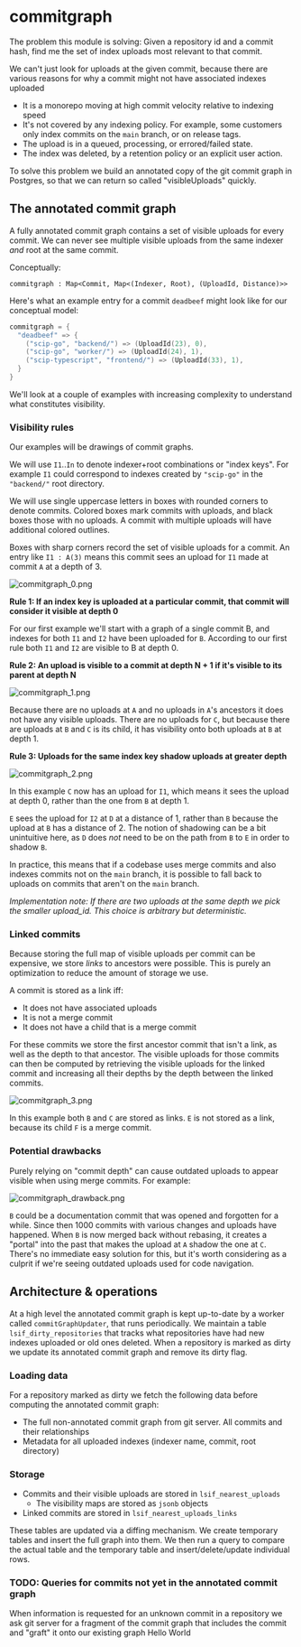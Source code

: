 # commitgraph

The problem this module is solving: Given a repository id and a commit hash, find me the set of index uploads most relevant to that commit.

We can't just look for uploads at the given commit, because there are various reasons for why a commit might not have associated indexes uploaded

- It is a monorepo moving at high commit velocity relative to indexing speed
- It's not covered by any indexing policy. For example, some customers only index commits on the `main` branch, or on release tags.
- The upload is in a queued, processing, or errored/failed state.
- The index was deleted, by a retention policy or an explicit user action.

To solve this problem we build an annotated copy of the git commit graph in Postgres, so that we can return so called "visibleUploads" quickly.

## The annotated commit graph

A fully annotated commit graph contains a set of visible uploads for every commit. We can never see multiple visible uploads from the same indexer _and_ root at the same commit.

Conceptually:

`commitgraph : Map<Commit, Map<(Indexer, Root), (UploadId, Distance)>>`

Here's what an example entry for a commit `deadbeef` might look like for our conceptual model:

```go
commitgraph = {
  "deadbeef" => {
    ("scip-go", "backend/") => (UploadId(23), 0),
    ("scip-go", "worker/") => (UploadId(24), 1),
    ("scip-typescript", "frontend/") => (UploadId(33), 1),
  }
}
```

We'll look at a couple of examples with increasing complexity to understand what constitutes visibility.

### Visibility rules

Our examples will be drawings of commit graphs.

We will use `I1`..`In` to denote indexer+root combinations or "index keys". For example `I1` could correspond to indexes created by `"scip-go"` in the `"backend/"` root directory.

We will use single uppercase letters in boxes with rounded corners to denote commits.
Colored boxes mark commits with uploads, and black boxes those with no uploads.
A commit with multiple uploads will have additional colored outlines.

Boxes with sharp corners record the set of visible uploads for a commit. An entry like `I1 : A(3)` means this commit sees an upload for `I1` made at commit `A` at a depth of 3.

![commitgraph_0.png](https://storage.googleapis.com/sourcegraph-assets/dev-docs/commitgraph/commitgraph_0.png)

**Rule 1: If an index key is uploaded at a particular commit, that commit will consider it visible at depth 0**

For our first example we'll start with a graph of a single commit B, and indexes for both `I1` and `I2` have been uploaded for `B`.
According to our first rule both `I1` and `I2` are visible to B at depth 0.

**Rule 2: An upload is visible to a commit at depth N + 1 if it's visible to its parent at depth N**

![commitgraph_1.png](https://storage.googleapis.com/sourcegraph-assets/dev-docs/commitgraph/commitgraph_1.png)

Because there are no uploads at `A` and no uploads in `A`'s ancestors it does not have any visible uploads.
There are no uploads for `C`, but because there are uploads at `B` and `C` is its child, it has visibility onto both uploads at `B` at depth 1.

**Rule 3: Uploads for the same index key shadow uploads at greater depth**

![commitgraph_2.png](https://storage.googleapis.com/sourcegraph-assets/dev-docs/commitgraph/commitgraph_2.png)

In this example `C` now has an upload for `I1`, which means it sees the upload at depth 0, rather than the one from `B` at depth 1.

`E` sees the upload for `I2` at `D` at a distance of 1, rather than `B` because the upload at `B` has a distance of 2.
The notion of shadowing can be a bit unintuitive here, as `D` does _not_ need to be on the path from `B` to `E` in order to shadow `B`.

In practice, this means that if a codebase uses merge commits and also indexes commits not on the `main` branch, it is possible to fall back to uploads on commits that aren't on the `main` branch.

_Implementation note: If there are two uploads at the same depth we pick the smaller upload_id. This choice is arbitrary but deterministic._

### Linked commits

Because storing the full map of visible uploads per commit can be expensive, we store _links_ to ancestors were possible.
This is purely an optimization to reduce the amount of storage we use.

A commit is stored as a link iff:

- It does not have associated uploads
- It is not a merge commit
- It does not have a child that is a merge commit

For these commits we store the first ancestor commit that isn't a link, as well as the depth to that ancestor.
The visible uploads for those commits can then be computed by retrieving the visible uploads for the linked commit and increasing all their depths by the depth between the linked commits.

![commitgraph_3.png](https://storage.googleapis.com/sourcegraph-assets/dev-docs/commitgraph/commitgraph_3.png)

In this example both `B` and `C` are stored as links. `E` is not stored as a link, because its child `F` is a merge commit.

### Potential drawbacks

Purely relying on "commit depth" can cause outdated uploads to appear visible when using merge commits. For example:

![commitgraph_drawback.png](https://storage.googleapis.com/sourcegraph-assets/dev-docs/commitgraph/commitgraph_drawback.png)

`B` could be a documentation commit that was opened and forgotten for a while. Since then 1000 commits with various changes and uploads have happened.
When `B` is now merged back without rebasing, it creates a "portal" into the past that makes the upload at `A` shadow the one at `C`.
There's no immediate easy solution for this, but it's worth considering as a culprit if we're seeing outdated uploads used for code navigation.

## Architecture & operations

At a high level the annotated commit graph is kept up-to-date by a worker called `commitGraphUpdater`, that runs periodically. We maintain a table `lsif_dirty_repositories` that tracks what repositories have had new indexes uploaded or old ones deleted.
When a repository is marked as dirty we update its annotated commit graph and remove its dirty flag.

### Loading data

For a repository marked as dirty we fetch the following data before computing the annotated commit graph:

- The full non-annotated commit graph from git server. All commits and their relationships
- Metadata for all uploaded indexes (indexer name, commit, root directory)

### Storage

- Commits and their visible uploads are stored in `lsif_nearest_uploads`
  - The visibility maps are stored as `jsonb` objects
- Linked commits are stored in `lsif_nearest_uploads_links`

These tables are updated via a diffing mechanism. We create temporary tables and insert the full graph into them.
We then run a query to compare the actual table and the temporary table and insert/delete/update individual rows.

### TODO: Queries for commits not yet in the annotated commit graph

When information is requested for an unknown commit in a repository we ask git server for a fragment of the commit graph that includes the commit and "graft" it onto our existing graph
Hello World
